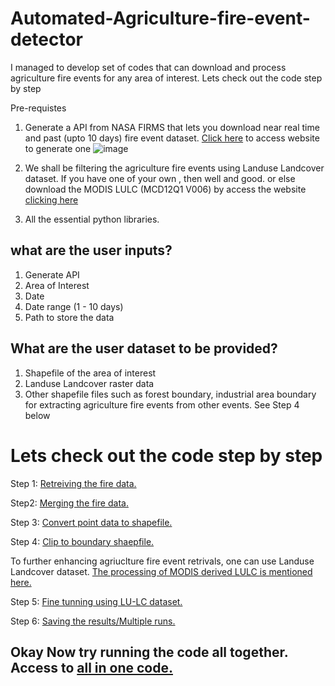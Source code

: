 # Automated-Agriculture-fire-event-detector
I managed to develop set of codes that can download and process agriculture fire events for any area of interest. Lets check out the code step by step

Pre-requistes
1. Generate a API from NASA FIRMS that lets you download near real time and past (upto 10 days) fire event dataset. [Click here](https://firms.modaps.eosdis.nasa.gov/api/area/) to access website to generate one
![image](https://user-images.githubusercontent.com/83420459/201974345-2780ca02-5577-4e28-aea3-4e09582b02bb.png)

2. We shall be filtering the agriculture fire events using Landuse Landcover dataset. If you have one of your own , then well and good. or else download the MODIS LULC (MCD12Q1 V006) by access the website [clicking here](https://lpdaac.usgs.gov/products/mcd12q1v006/)
3. All the essential python libraries. 

## what are the user inputs?
1. Generate API
2. Area of Interest
3. Date
4. Date range (1 - 10 days)
5. Path to store the data

## What are the user dataset to be provided?
1. Shapefile of the area of interest
2. Landuse Landcover raster data
3. Other shapefile files such as forest boundary, industrial area boundary for extracting agriculture fire events from other events. See Step 4 below 

# Lets check out the code step by step
Step 1: [Retreiving the fire data.](https://github.com/moorthynair/Automated-Agriculture-fire-event-detector/blob/main/Step_1_Retreivng%20the%20fire%20data.py) 

Step2: [Merging the fire data.](https://github.com/moorthynair/Automated-Agriculture-fire-event-detector/blob/main/Step_2_merging%20of%20data.py) 

Step 3: [Convert point data to shapefile.](https://github.com/moorthynair/Automated-Agriculture-fire-event-detector/blob/main/Step_3_Convert%20fire%20data%20point%20to%20shapefile.py) 

Step 4: [Clip to boundary shaepfile.](https://github.com/moorthynair/Automated-Agriculture-fire-event-detector/blob/main/Step_4_Clip%20to%20boundary.py) 

To further enhancing agriuclture fire event retrivals, one can use Landuse Landcover dataset. [The processing of MODIS derived LULC is mentioned here.](https://github.com/moorthynair/Automated-Agriculture-fire-event-detector/blob/main/LU_LC%20Retreivals.py)

Step 5: [Fine tunning using LU-LC dataset.](https://github.com/moorthynair/Automated-Agriculture-fire-event-detector/blob/main/Step_5_Fine%20tunning%20by%20assigning%20land%20class.py)

Step 6: [Saving the results/Multiple runs.](https://github.com/moorthynair/Automated-Agriculture-fire-event-detector/blob/main/Step_6_Save%20the%20results.py)


## Okay Now try running the code all together. Access to [all in one code.](https://github.com/moorthynair/Automated-Agriculture-fire-event-detector/blob/main/All%20in%20one%20code.py)
